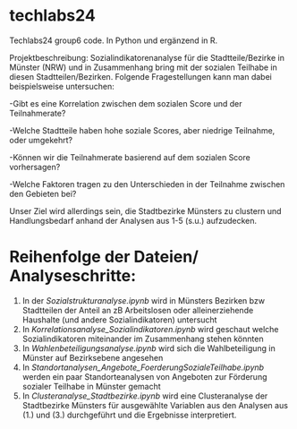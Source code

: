 # techlabs24
Techlabs24 group6 code. In Python und ergänzend in R.

Projektbeschreibung: Sozialindikatorenanalyse für die Stadtteile/Bezirke in Münster (NRW) und in Zusammenhang bring mit der sozialen Teilhabe in diesen Stadtteilen/Bezirken. Folgende Fragestellungen kann man dabei beispielsweise untersuchen:

-Gibt es eine Korrelation zwischen dem sozialen Score und der Teilnahmerate?

-Welche Stadtteile haben hohe soziale Scores, aber niedrige Teilnahme, oder umgekehrt?

-Können wir die Teilnahmerate basierend auf dem sozialen Score vorhersagen?

-Welche Faktoren tragen zu den Unterschieden in der Teilnahme zwischen den Gebieten bei?

Unser Ziel wird allerdings sein, die Stadtbezirke Münsters zu clustern und Handlungsbedarf anhand der Analysen aus 1-5 (s.u.) aufzudecken. 

# Reihenfolge der Dateien/ Analyseschritte:
1. In der *Sozialstrukturanalyse.ipynb* wird in Münsters Bezirken bzw Stadtteilen der Anteil an zB Arbeitslosen oder alleinerziehende Haushalte (und andere Sozialindikatoren) untersucht
2. In *Korrelationsanalyse_Sozialindikatoren.ipynb* wird geschaut welche Sozialindikatoren miteinander im Zusammenhang stehen könnten
3. In *Wahlenbeteiligungsanalyse.ipynb* wird sich die Wahlbeteiligung in Münster auf Bezirksebene angesehen
4. In *Standortanalysen_Angebote_FoerderungSozialeTeilhabe.ipynb* werden ein paar Standorteanalysen von Angeboten zur Förderung sozialer Teilhabe in Münster gemacht
5. In *Clusteranalyse_Stadtbezirke.ipynb* wird eine Clusteranalyse der Stadtbezirke Münsters für ausgewählte Variablen aus den Analysen aus (1.) und (3.) durchgeführt und die Ergebnisse interpretiert.

